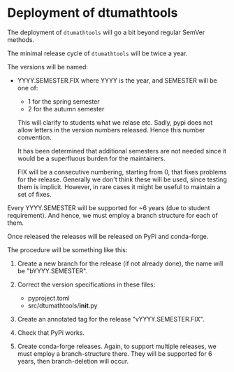 
Deployment of dtumathtools
==========================

The deployment of `dtumathtools` will go a bit beyond regular SemVer methods.

The minimal release cycle of `dtumathtools` will be twice a year.

The versions will be named:

- YYYY.SEMESTER.FIX
  where YYYY is the year, and SEMESTER will be one of:

  * 1 for the spring semester
  * 2 for the autumn semester

  This will clarify to students what we relase etc.
  Sadly, pypi does not allow letters in the version numbers
  released. Hence this number convention.

  It has been determined that additional semesters are not needed
  since it would be a superfluous burden for the maintainers.

  FIX will be a consecutive numbering, starting from 0, that fixes problems
  for the release. Generally we don't think these will be used, since
  testing them is implicit. However, in rare cases it might be useful to
  maintain a set of fixes.


Every YYYY.SEMESTER will be supported for ~6 years (due to student requirement).
And hence, we must employ a branch structure for each of them.

Once released the releases will be released on PyPi and conda-forge.

The procedure will be something like this:

1. Create a new branch for the release (if not already done), the
   name will be "bYYYY.SEMESTER".
2. Correct the version specifications in these files:

   - pyproject.toml
   - src/dtumathtools/__init__.py

3. Create an annotated tag for the release "vYYYY.SEMESTER.FIX".
4. Check that PyPi works.
5. Create conda-forge releases. Again, to support multiple releases,
   we must employ a branch-structure there. They will be supported for
   6 years, then branch-deletion will occur.
